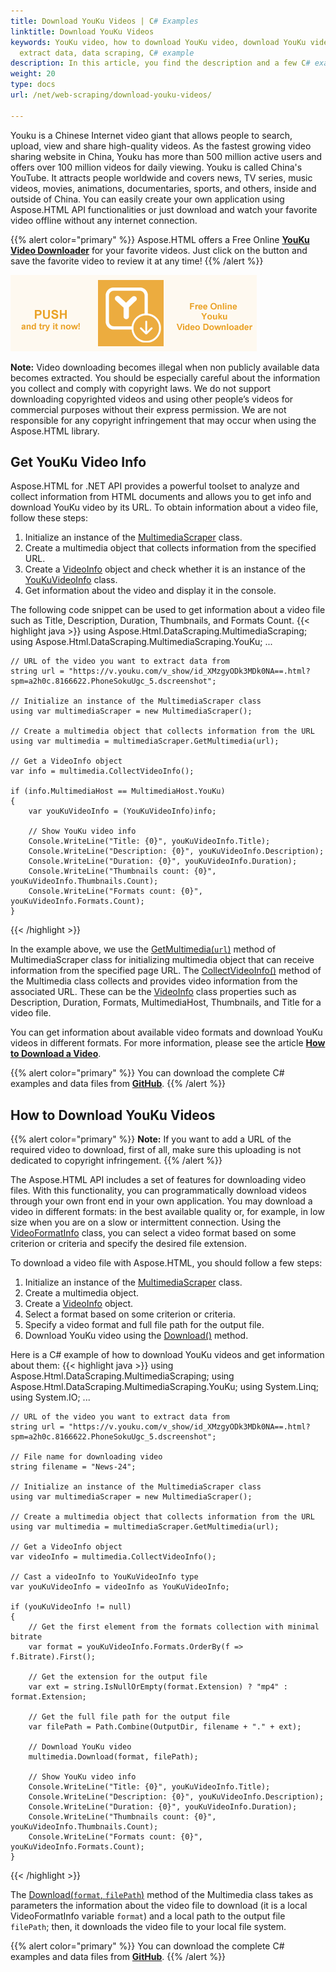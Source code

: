 ```yaml
---
title: Download YouKu Videos | C# Examples
linktitle: Download YouKu Videos
keywords: YouKu video, how to download YouKu video, download YouKu video, YouKu video info, video formats,
  extract data, data scraping, C# example
description: In this article, you find the description and a few C# examples of how to download YouKu videos using the Aspose.HTML API and get information about them.
weight: 20
type: docs
url: /net/web-scraping/download-youku-videos/

---
```


<link href="./../../style.css" rel="stylesheet" type="text/css" />

Youku is a Chinese Internet video giant that allows people to search, upload, view and share high-quality videos. As the fastest growing video sharing website in China, Youku has more than 500 million active users and offers over 100 million videos for daily viewing.  Youku is called China's YouTube. It attracts people worldwide and covers news, TV series, music videos, movies, animations, documentaries, sports, and others, inside and outside of China.  You can easily create your own application using Aspose.HTML API functionalities or just download and watch your favorite video offline without any internet connection.

{{% alert color="primary" %}} 
Aspose.HTML offers a Free Online [**YouKu Video Downloader**](https://products.aspose.app/html/en/youku-video-downloader) for your favorite videos. Just click on the button and save the favorite video to review it at any time! 
{{% /alert %}}  

<a href="https://products.aspose.app/html/en/youku-video-downloader" target="_blank">![Text "Banner YouKu Video Downloader"](download-youku.png#center)</a>

**Note:** Video downloading becomes illegal when non publicly available data becomes extracted. You should be especially careful about the information you collect and comply with copyright laws. We do not support downloading copyrighted videos and using other people’s videos for commercial purposes without their express permission. We are not responsible for any copyright infringement that may occur when using the Aspose.HTML library.

## **Get YouKu Video Info**

Aspose.HTML for .NET API provides a powerful toolset to analyze and collect information from HTML documents and allows you to get info and download YouKu video by its URL. To obtain information about a video file, follow these steps:

1. Initialize an instance of the [MultimediaScraper](https://apireference.aspose.com/html/net/aspose.html.datascraping.multimediascraping/multimediascraper) class.
2. Create a multimedia object that collects information from the specified  URL.
3. Create a [VideoInfo](https://apireference.aspose.com/html/net/aspose.html.datascraping.multimediascraping/videoinfo) object and check whether it is an instance of the [YouKuVideoInfo](https://apireference.aspose.com/html/net/aspose.html.datascraping.multimediascraping.youku/youkuvideoinfo) class.
4. Get information about the video and display it in the console.

The following code snippet can be used to get information about a video file such as Title, Description, Duration, Thumbnails, and Formats Count.
{{< highlight java >}}
using Aspose.Html.DataScraping.MultimediaScraping;
using Aspose.Html.DataScraping.MultimediaScraping.YouKu;
...

	// URL of the video you want to extract data from
	string url = "https://v.youku.com/v_show/id_XMzgyODk3MDk0NA==.html?spm=a2h0c.8166622.PhoneSokuUgc_5.dscreenshot";
	
	// Initialize an instance of the MultimediaScraper class 
	using var multimediaScraper = new MultimediaScraper();
	
	// Create a multimedia object that collects information from the URL 
	using var multimedia = multimediaScraper.GetMultimedia(url);
	
	// Get a VideoInfo object
	var info = multimedia.CollectVideoInfo();
	
	if (info.MultimediaHost == MultimediaHost.YouKu)
	{
	    var youKuVideoInfo = (YouKuVideoInfo)info;
	
	    // Show YouKu video info
	    Console.WriteLine("Title: {0}", youKuVideoInfo.Title);
	    Console.WriteLine("Description: {0}", youKuVideoInfo.Description);
	    Console.WriteLine("Duration: {0}", youKuVideoInfo.Duration);
	    Console.WriteLine("Thumbnails count: {0}", youKuVideoInfo.Thumbnails.Count);
	    Console.WriteLine("Formats count: {0}", youKuVideoInfo.Formats.Count);        
	}    
{{< /highlight >}}

In the example above, we use the [GetMultimedia(`url`)](https://apireference.aspose.com/html/net/aspose.html.datascraping.multimediascraping/multimediascraper/methods/getmultimedia) method of MultimediaScraper class for initializing multimedia object that can receive information from the specified page URL. The [CollectVideoInfo()](https://apireference.aspose.com/html/net/aspose.html.datascraping.multimediascraping/multimedia/methods/collectvideoinfo) method of the Multimedia class collects and provides video information from the associated URL. These can be the  [VideoInfo](https://apireference.aspose.com/html/net/aspose.html.datascraping.multimediascraping/videoinfo) class properties such as Description, Duration, Formats, MultimediaHost, Thumbnails, and Title for a video file. 

You can get information about available video formats and download YouKu videos in different formats. For more information, please see the article [**How to Download a Video**](/html/net/web-scraping/video-download/).

{{% alert color="primary" %}} 
You can download the complete C# examples and data files from [**GitHub**](https://github.com/aspose-html/Aspose.HTML-Documentation/tree/main/content/tests-net). 
{{% /alert %}}  

## **How to Download YouKu Videos**

{{% alert color="primary" %}} 
**Note:** If you want to add a URL of the required video to download, first of all, make sure this uploading is not dedicated to copyright infringement.
{{% /alert %}}

The Aspose.HTML API includes a set of features for downloading video files. With this functionality, you can programmatically download videos through your own front end in your own application. You may download a video in different formats: in the best available quality or, for example, in low size when you are on a slow or intermittent connection. Using the  [VideoFormatInfo](https://apireference.aspose.com/html/net/aspose.html.datascraping.multimediascraping/videoformatinfo) class, you can select a video format based on some criterion or criteria and specify the desired file extension.

To download a video file with Aspose.HTML, you should follow a few steps:
1. Initialize an instance of the [MultimediaScraper](https://apireference.aspose.com/html/net/aspose.html.datascraping.multimediascraping/multimediascraper) class.
2. Create a multimedia object.
3. Create a [VideoInfo](https://apireference.aspose.com/html/net/aspose.html.datascraping.multimediascraping/videoinfo) object.
4. Select a format based on some criterion or criteria. 
5. Specify a video format and full file path for the output file.
6. Download YouKu video using the [Download()](https://apireference.aspose.com/html/net/aspose.html.datascraping.multimediascraping/multimedia/methods/download) method.

Here is a C# example of how to download YouKu videos and get information about them:
{{< highlight java >}}
using Aspose.Html.DataScraping.MultimediaScraping;
using Aspose.Html.DataScraping.MultimediaScraping.YouKu;
using System.Linq;
using System.IO;
...	

    // URL of the video you want to extract data from
    string url = "https://v.youku.com/v_show/id_XMzgyODk3MDk0NA==.html?spm=a2h0c.8166622.PhoneSokuUgc_5.dscreenshot";    
    
    // File name for downloading video
    string filename = "News-24";
    
    // Initialize an instance of the MultimediaScraper class
    using var multimediaScraper = new MultimediaScraper();
    
    // Create a multimedia object that collects information from the URL
    using var multimedia = multimediaScraper.GetMultimedia(url);
    
    // Get a VideoInfo object
    var videoInfo = multimedia.CollectVideoInfo();
    
    // Cast a videoInfo to YouKuVideoInfo type
    var youKuVideoInfo = videoInfo as YouKuVideoInfo;
    
    if (youKuVideoInfo != null)
    {
        // Get the first element from the formats collection with minimal bitrate
        var format = youKuVideoInfo.Formats.OrderBy(f => f.Bitrate).First();
    
        // Get the extension for the output file
        var ext = string.IsNullOrEmpty(format.Extension) ? "mp4" : format.Extension;
    
        // Get the full file path for the output file
        var filePath = Path.Combine(OutputDir, filename + "." + ext);
    
        // Download YouKu video
        multimedia.Download(format, filePath);
    
        // Show YouKu video info
        Console.WriteLine("Title: {0}", youKuVideoInfo.Title);
        Console.WriteLine("Description: {0}", youKuVideoInfo.Description);
        Console.WriteLine("Duration: {0}", youKuVideoInfo.Duration);
        Console.WriteLine("Thumbnails count: {0}", youKuVideoInfo.Thumbnails.Count);
        Console.WriteLine("Formats count: {0}", youKuVideoInfo.Formats.Count);               
    } 
{{< /highlight >}}

The [Download(`format`, `filePath`)](https://apireference.aspose.com/html/net/aspose.html.datascraping.multimediascraping/multimedia/methods/download) method of the Multimedia class takes as parameters the information about the video file to download (it is a local VideoFormatInfo variable `format`) and a local path to the output file `filePath`; then, it downloads the video file to your local file system. 

{{% alert color="primary" %}} 
You can download the complete C# examples and data files from [**GitHub**](https://github.com/aspose-html/Aspose.HTML-Documentation/tree/main/content/tests-net). 
{{% /alert %}} 









